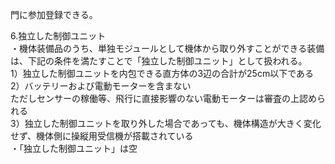 門に参加登録できる。

6.独立した制御ユニット  
・機体装備品のうち、単独モジュールとして機体から取り外すことができる装備は、下記の条件を満たすことで「独立した制御ユニット」として扱われる。  
1）独立した制御ユニットを内包できる直方体の3辺の合計が25cm以下である  
2）バッテリーおよび電動モーターを含まない  
ただしセンサーの稼働等、飛行に直接影響のない電動モーターは審査の上認められる  
3）独立した制御ユニットを取り外した場合であっても、機体構造が大きく変化せず、機体側に操縦用受信機が搭載されている  
・「独立した制御ユニット」は空